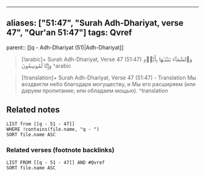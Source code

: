 
---
aliases: ["51:47", "Surah Adh-Dhariyat, verse 47", "Qur'an 51:47"]
tags: Qvref
---

parent:: [[q - Adh-Dhariyat (51)|Adh-Dhariyat]]

> [!arabic]+ Surah Adh-Dhariyat, Verse 47 (51:47)
> <span class="quran-arabic">وَٱلسَّمَآءَ بَنَيْنَـٰهَا بِأَيْي۟دٍ وَإِنَّا لَمُوسِعُونَ</span>
^arabic

> [!translation]+ Surah Adh-Dhariyat, Verse 47 (51:47) - Translation
> Мы воздвигли небо благодаря могуществу, и Мы его расширяем (или даруем пропитание; или обладаем мощью).
^translation



## Related notes
```dataview
LIST from [[q - 51 - 47]]
WHERE !contains(file.name, "q - ")
SORT file.name ASC
```

### Related verses (footnote backlinks)
```dataview
LIST FROM [[q - 51 - 47]] AND #Qvref
SORT file.name ASC
```

